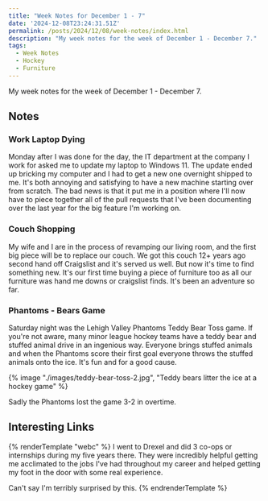 ```yaml
---
title: "Week Notes for December 1 - 7"
date: '2024-12-08T23:24:31.51Z'
permalink: /posts/2024/12/08/week-notes/index.html
description: "My week notes for the week of December 1 - December 7."
tags:
  - Week Notes
  - Hockey
  - Furniture
---
```


My week notes for the week of December 1 - December 7.
<!-- excerpt -->

## Notes

### Work Laptop Dying

Monday after I was done for the day, the IT department at the company I work for asked me to update my laptop to Windows 11. The update ended up bricking my computer and I had to get a new one overnight shipped to me. It's both annoying and satisfying to have a new machine starting over from scratch. The bad news is that it put me in a position where I'll now have to piece together all of the pull requests that I've been documenting over the last year for the big feature I'm working on.

### Couch Shopping

My wife and I are in the process of revamping our living room, and the first big piece will be to replace our couch. We got this couch 12+ years ago second hand off Craigslist and it's served us well. But now it's time to find something new. It's our first time buying a piece of furniture too as all our furniture was hand me downs or craigslist finds. It's been an adventure so far.

### Phantoms - Bears Game

Saturday night was the Lehigh Valley Phantoms Teddy Bear Toss game. If you're not aware, many minor league hockey teams have a teddy bear and stuffed animal drive in an ingenious way. Everyone brings stuffed animals and when the Phantoms score their first goal everyone throws the stuffed animals onto the ice. It's fun and for a good cause.

{% image "./images/teddy-bear-toss-2.jpg", "Teddy bears litter the ice at a hockey game" %}

Sadly the Phantoms lost the game 3-2 in overtime.

## Interesting Links

{% renderTemplate "webc" %}
<shared-link title="From Classroom to Calling: How College Students Are Jumpstarting Their Careers" url="https://reasonstobecheerful.world/work-based-learning-drexel-university/" author="Olivia Sanchez">
I went to Drexel and did 3 co-ops or internships during my five years there. They were incredibly helpful getting me acclimated to the jobs I've had throughout my career and helped getting my foot in the door with some real experience.
</shared-link>

<shared-link title="Your Bluesky Posts Are Probably In A Bunch of Datasets Now" url="https://www.404media.co/bluesky-posts-machine-learning-ai-datasets-hugging-face/" author="Samantha Cole">
Can't say I'm terribly surprised by this.
</shared-link>
{% endrenderTemplate %}
